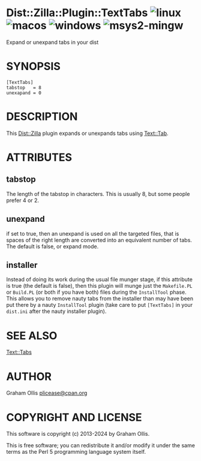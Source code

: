 # Dist::Zilla::Plugin::TextTabs ![linux](https://github.com/plicease/Dist-Zilla-Plugin-TextTabs/workflows/linux/badge.svg) ![macos](https://github.com/plicease/Dist-Zilla-Plugin-TextTabs/workflows/macos/badge.svg) ![windows](https://github.com/plicease/Dist-Zilla-Plugin-TextTabs/workflows/windows/badge.svg) ![msys2-mingw](https://github.com/plicease/Dist-Zilla-Plugin-TextTabs/workflows/msys2-mingw/badge.svg)

Expand or unexpand tabs in your dist

# SYNOPSIS

```
[TextTabs]
tabstop   = 8
unexapand = 0
```

# DESCRIPTION

This [Dist::Zilla](https://metacpan.org/pod/Dist::Zilla) plugin expands or unexpands tabs using [Text::Tab](https://metacpan.org/pod/Text::Tab).

# ATTRIBUTES

## tabstop

The length of the tabstop in characters.  This is usually 8, but some people prefer 4 or 2.

## unexpand

if set to true, then an unexpand is used on all the targeted files, that is spaces of the
right length are converted into an equivalent number of tabs.  The default is false, or
expand mode.

## installer

Instead of doing its work during the usual file munger stage, if this
attribute is true (the default is false), then this plugin will munge
just the `Makefile.PL` or `Build.PL` (or both if you have both) files
during the `InstallTool` phase.  This allows you to remove nauty
tabs from the installer than may have been put there by a nauty
`InstallTool` plugin (take care to put `[TextTabs]` in your `dist.ini`
after the nauty installer plugin).

# SEE ALSO

[Text::Tabs](https://metacpan.org/pod/Text::Tabs)

# AUTHOR

Graham Ollis <plicease@cpan.org>

# COPYRIGHT AND LICENSE

This software is copyright (c) 2013-2024 by Graham Ollis.

This is free software; you can redistribute it and/or modify it under
the same terms as the Perl 5 programming language system itself.
